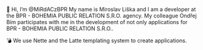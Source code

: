 👋 Hi, I’m @MiRdACzBPR
My name is Miroslav Liška and I am a developer at the BPR - BOHEMIA PUBLIC RELATION S.R.O. agency.
My colleague Ondřej Bím participates with me in the development of not only applications for BPR - BOHEMIA PUBLIC RELATION S.R.O..

💣 We use Nette and the Latte templating system to create applications.
